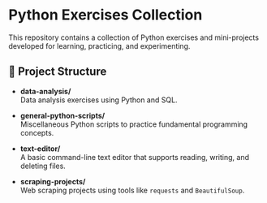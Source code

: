 # Python Exercises Collection

This repository contains a collection of Python exercises and mini-projects developed for learning, practicing, and experimenting.

## 📁 Project Structure

- **data-analysis/**  
  Data analysis exercises using Python and SQL.

- **general-python-scripts/**  
  Miscellaneous Python scripts to practice fundamental programming concepts.

- **text-editor/**  
  A basic command-line text editor that supports reading, writing, and deleting files.

- **scraping-projects/**  
  Web scraping projects using tools like `requests` and `BeautifulSoup`.
